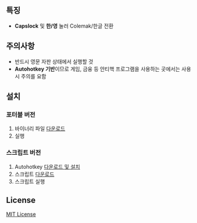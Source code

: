 ## 특징
- **Capslock** 및 **한/영** 눌러 Colemak/한글 전환

## 주의사항
- 반드시 영문 자판 상태에서 실행할 것
- **Autohotkey 기반**이므로 게임, 금융 등 안티핵 프로그램을 사용하는 곳에서는 사용시 주의를 요함

## 설치
### 포터블 버전
1. 바이너리 파일 [다운로드](https://github.com/Makeeyaf/colemak-korean/releases/download/1.0.0/Colemak.exe)
2. 실행
 
### 스크립트 버전
1. Autohotkey [다운로드 및 설치](https://www.autohotkey.com)
2. 스크립트 [다운로드](https://github.com/Makeeyaf/colemak-korean/archive/1.0.0.zip)
3. 스크립트 실행

## License
[MIT License](https://github.com/Makeeyaf/colemak-korean/blob/master/LICENSE)